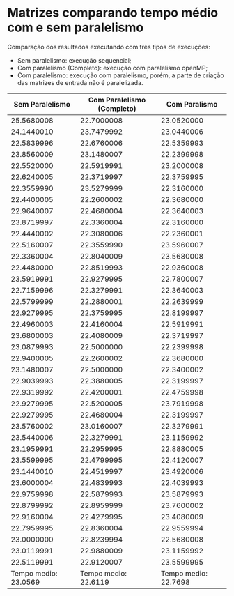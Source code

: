 # Matrizes comparando tempo médio com e sem paralelismo
Comparação dos resultados executando com três tipos de execuções:
 - Sem paralelismo: execução sequencial;
 - Com paralelismo (Completo): execução com paralelismo openMP;
 - Com paralelismo: execução com paralelismo, porém, a parte de criação das matrizes de entrada não é paralelizada.
 
| Sem Paralelismo | Com Paralelismo (Completo) | Com Paralismo
|---|---|---|
| 25.5680008  | 22.7000008  | 23.0520000  |
| 24.1440010  | 23.7479992  | 23.0440006  |
| 22.5839996  | 22.6760006  | 22.5359993  |
| 23.8560009  | 23.1480007  | 22.2399998  |
| 22.5520000  | 22.5919991  | 23.2000008  |
| 22.6240005  | 22.3719997  | 22.3759995  |
| 22.3559990  | 23.5279999  | 22.3160000  |
| 22.4400005  | 22.2600002  | 22.3680000  |
| 22.9640007  | 22.4680004  | 22.3640003  |
| 23.8719997  | 22.3360004  | 22.3160000  |
| 22.4440002  | 22.3080006  | 22.2360001  |
| 22.5160007  | 22.3559990  | 23.5960007  |
| 22.3360004  | 22.8040009  | 23.5680008  |
| 22.4480000  | 22.8519993  | 22.9360008  |
| 23.5919991  | 22.9279995  | 22.7800007  |
| 22.7159996  | 22.3279991  | 22.3640003  |
| 22.5799999  | 22.2880001  | 22.2639999  |
| 22.9279995  | 22.3759995  | 22.8199997  |
| 22.4960003  | 22.4160004  | 22.5919991  |
| 23.6800003  | 22.4080009  | 22.3719997  |
| 23.0879993  | 22.5000000  | 22.2399998  |
| 22.9400005  | 22.2600002  | 22.3680000  |
| 23.1480007  | 22.5000000  | 22.3400002  |
| 22.9039993  | 22.3880005  | 22.3199997  |
| 22.9319992  | 22.4200001  | 22.4759998  |
| 22.9279995  | 22.5200005  | 23.7919998  |
| 22.9279995  | 22.4680004  | 22.3199997  |
| 23.5760002  | 23.0160007  | 22.3279991  |
| 23.5440006  | 22.3279991  | 23.1159992  |
| 23.1959991  | 22.2959995  | 22.8880005  |
| 23.5599995  | 22.4799995  | 22.4120007  |
| 23.1440010  | 22.4519997  | 23.4920006  |
| 23.6000004  | 22.4839993  | 22.4039993  |
| 22.9759998  | 22.5879993  | 23.5879993  |
| 22.8799992  | 22.8959999  | 23.7600002  |
| 22.9160004  | 22.4279995  | 23.4080009  |
| 22.7959995  | 22.8360004  | 22.9559994  |
| 23.0000000  | 22.8239994  | 22.5680008  |
| 23.0119991  | 22.9880009  | 23.1159992  |
| 22.5119991  | 22.9120007  | 23.5599995  |
| Tempo medio: 23.0569  | Tempo medio: 22.6119  | Tempo medio: 22.7698  |
